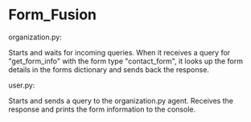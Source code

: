 # Form_Fusion
organization.py:

Starts and waits for incoming queries.
When it receives a query for "get_form_info" with the form type "contact_form", it looks up the form details in the forms dictionary and sends back the response.

user.py:

Starts and sends a query to the organization.py agent.
Receives the response and prints the form information to the console.
